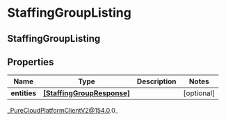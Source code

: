 # StaffingGroupListing

## StaffingGroupListing

## Properties

|Name | Type | Description | Notes|
|------------ | ------------- | ------------- | -------------|
| **entities** | [**[StaffingGroupResponse]**](StaffingGroupResponse) |  | [optional] |



_PureCloudPlatformClientV2@154.0.0_
